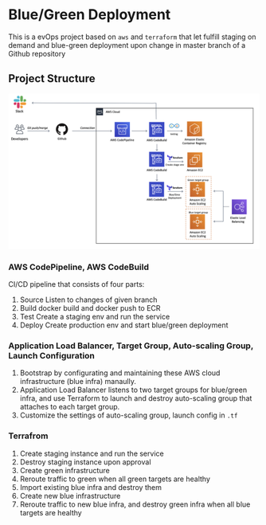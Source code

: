 # Blue/Green Deployment

This is a evOps project based on `aws` and `terraform` that let fulfill staging on demand and blue-green deployment upon change in master branch of a Github repository

## Project Structure

![](https://github.com/nathanjonjon/aws-terraform-blue-green/blob/main/architecture.png)

### AWS CodePipeline, AWS CodeBuild 
CI/CD pipeline that consists of four parts:
1. Source
    Listen to changes of given branch
2. Build
    docker build and docker push to ECR
3. Test
    Create a staging env and run the service
4. Deploy
    Create production env and start blue/green deployment

### Application Load Balancer, Target Group, Auto-scaling Group, Launch Configuration
1. Bootstrap by configurating and maintaining these AWS cloud infrastructure (blue infra) manaully.
2. Application Load Balancer listens to two target groups for blue/green infra, and use Terraform to launch and destroy auto-scaling group that attaches to each target group.
3. Customize the settings of auto-scaling group, launch config in `.tf`

### Terrafrom
1. Create staging instance and run the service
2. Destroy staging instance upon approval
3. Create green infrastructure
4. Reroute traffic to green when all green targets are healthy
5. Import existing blue infra and destroy them
6. Create new blue infrastructure
7. Reroute traffic to new blue infra, and destroy green infra when all blue targets are healthy

